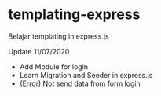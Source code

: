 # templating-express
Belajar templating in express.js

Update 11/07/2020
- Add Module for login
- Learn Migration and Seeder in express.js
- (Error) Not send data from form login
